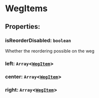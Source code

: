 # **WegItems**
## **Properties**:
### isReorderDisabled: `boolean`
Whether the reordering possible on the weg
### left: `Array`<[`WegItem`](./WegItem)>
### center: `Array`<[`WegItem`](./WegItem)>
### right: `Array`<[`WegItem`](./WegItem)>